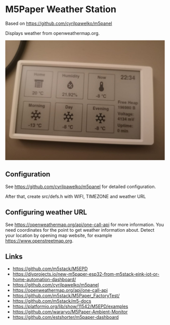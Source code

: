 # M5Paper Weather Station

Based on https://github.com/cyrilpawelko/m5panel

Displays weather from openweathermap.org.

![Example display](doc/m5panel.jpg)

## Configuration

See https://github.com/cyrilpawelko/m5panel 
for detailed configuration.

After that, create src/defs.h with WIFI, TIMEZONE and weather URL

## Configuring weather URL

See https://openweathermap.org/api/one-call-api for more information. You need coordinates for the point to get weather information about. Detect your location by opening map website, for example https://www.openstreetmap.org. 

## Links

- https://github.com/m5stack/M5EPD
- https://diyprojects.io/new-m5paper-esp32-from-m5stack-eink-iot-or-home-automation-dashboard/
- https://github.com/cyrilpawelko/m5panel
- https://openweathermap.org/api/one-call-api
- https://github.com/m5stack/M5Paper_FactoryTest/
- https://github.com/m5stack/m5-docs
- https://platformio.org/lib/show/11542/M5EPD/examples
- https://github.com/wararyo/M5Paper-Ambient-Monitor
- https://github.com/estshorter/m5paper-dashboard
